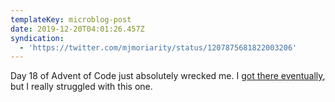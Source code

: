 ```yaml
---
templateKey: microblog-post
date: 2019-12-20T04:01:26.457Z
syndication:
  - 'https://twitter.com/mjmoriarity/status/1207875681822003206'
---
```


Day 18 of Advent of Code just absolutely wrecked me. I [got there eventually](https://github.com/mjm/advent-of-code-2019/blob/master/day18/map.go), but I really struggled with this one.
